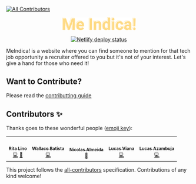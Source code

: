 
<!-- ALL-CONTRIBUTORS-BADGE:START - Do not remove or modify this section -->
[![All Contributors](https://img.shields.io/badge/all_contributors-5-orange.svg?style=flat-square)](#contributors-)
<!-- ALL-CONTRIBUTORS-BADGE:END -->
<p align="center">
  <a href="https://meindica.tech">
    <img alt="Me Indica!" src="https://raw.githubusercontent.com/meindica/meindica/main/src/images/logo.inline.svg" width="200" />
  </a>
</p>

<p align="center">
  <a href="https://app.netlify.com/sites/meindica/deploys">
    <img alt="Netlify deploy status" src="https://api.netlify.com/api/v1/badges/57184660-5032-4a11-9661-30de7e429092/deploy-status" />
  </a>
</p>

MeIndica! is a website where you can find someone to mention for that tech job opportunity a recruiter offered to you but it's not of your interest. Let's give a hand for those who need it! 

## Want to Contribute?

Please read the [contributting guide](CONTRIBUTTING.md)

## Contributors ✨

Thanks goes to these wonderful people ([emoji key](https://allcontributors.org/docs/en/emoji-key)):

<!-- ALL-CONTRIBUTORS-LIST:START - Do not remove or modify this section -->
<!-- prettier-ignore-start -->
<!-- markdownlint-disable -->
<table>
  <tr>
    <td align="center"><a href="https://github.com/ritalino"><img src="https://avatars2.githubusercontent.com/u/30784544?v=4" width="100px;" alt=""/><br /><sub><b>Rita Lino</b></sub></a><br /><a href="https://github.com/meindica/meindica/commits?author=ritalino" title="Code">💻</a> <a href="#ideas-ritalino" title="Ideas, Planning, & Feedback">🤔</a></td>
    <td align="center"><a href="https://iamwallace.dev"><img src="https://avatars2.githubusercontent.com/u/6943919?v=4" width="100px;" alt=""/><br /><sub><b>Wallace Batista</b></sub></a><br /><a href="https://github.com/meindica/meindica/commits?author=uselessdev" title="Code">💻</a></td>
    <td align="center"><a href="https://github.com/AlmeidaNicolas"><img src="https://avatars1.githubusercontent.com/u/42320790?v=4" width="100px;" alt=""/><br /><sub><b>Nicolas Almeida</b></sub></a><br /><a href="#design-AlmeidaNicolas" title="Design">🎨</a></td>
    <td align="center"><a href="https://blog.lucasviana.dev"><img src="https://avatars0.githubusercontent.com/u/13911440?v=4" width="100px;" alt=""/><br /><sub><b>Lucas Viana</b></sub></a><br /><a href="https://github.com/meindica/meindica/commits?author=mechamobau" title="Code">💻</a></td>
    <td align="center"><a href="https://github.com/lucas-azambuja"><img src="https://avatars3.githubusercontent.com/u/505298?v=4" width="100px;" alt=""/><br /><sub><b>Lucas Azambuja</b></sub></a><br /><a href="https://github.com/meindica/meindica/commits?author=lucas-azambuja" title="Code">💻</a></td>
  </tr>
</table>

<!-- markdownlint-enable -->
<!-- prettier-ignore-end -->
<!-- ALL-CONTRIBUTORS-LIST:END -->

This project follows the [all-contributors](https://github.com/all-contributors/all-contributors) specification. Contributions of any kind welcome!

